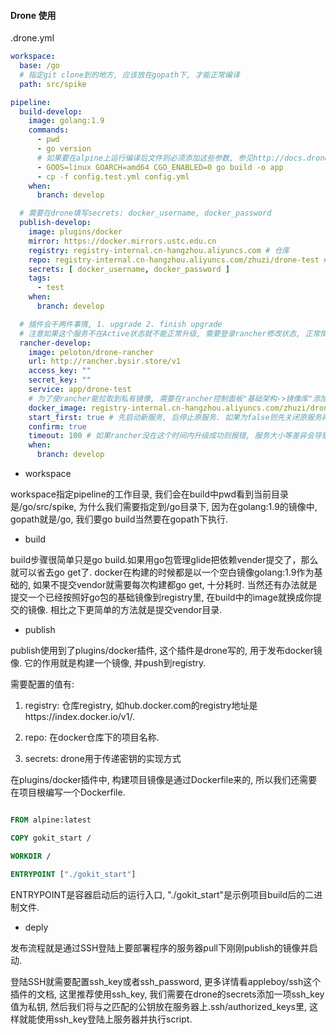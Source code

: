 #### Drone 使用

.drone.yml
````yaml
workspace:
  base: /go
  # 指定git clone到的地方, 应该放在gopath下, 才能正常编译
  path: src/spike

pipeline:
  build-develop:
    image: golang:1.9
    commands:
      - pwd
      - go version
      # 如果要在alpine上运行编译后文件则必须添加这些参数, 参见http://docs.drone.io/creating-custom-plugins-golang/
      - GOOS=linux GOARCH=amd64 CGO_ENABLED=0 go build -o app
      - cp -f config.test.yml config.yml
    when:
      branch: develop

  # 需要在drone填写secrets: docker_username, docker_password
  publish-develop:
    image: plugins/docker
    mirror: https://docker.mirrors.ustc.edu.cn
    registry: registry-internal.cn-hangzhou.aliyuncs.com # 仓库
    repo: registry-internal.cn-hangzhou.aliyuncs.com/zhuzi/drone-test # docker仓库地址
    secrets: [ docker_username, docker_password ]
    tags:
      - test
    when:
      branch: develop

  # 插件会干两件事情, 1. upgrade 2. finish upgrade
  # 注意如果这个服务不在Active状态就不能正常升级, 需要登录rancher修改状态, 正常情况下不会发生这个错误.
  rancher-develop:
    image: peloton/drone-rancher
    url: http://rancher.bysir.store/v1
    access_key: ""
    secret_key: ""
    service: app/drone-test
    # 为了使rancher能拉取到私有镜像, 需要在rancher控制面板"基础架构->镜像库"添加这个私有镜像库
    docker_image: registry-internal.cn-hangzhou.aliyuncs.com/zhuzi/drone-test:test
    start_first: true # 先启动新服务, 后停止原服务. 如果为false则先关闭原服务再启动
    confirm: true
    timeout: 100 # 如果rancher没在这个时间内升级成功则报错, 服务大小等差异会导致升级时间不一样, 可根据自己业务修改超时时间.
    when:
      branch: develop

````

* workspace

workspace指定pipeline的工作目录, 我们会在build中pwd看到当前目录是/go/src/spike, 
为什么我们需要指定到/go目录下, 因为在golang:1.9的镜像中, gopath就是/go, 我们要go build当然要在gopath下执行.

* build

build步骤很简单只是go build.如果用go包管理glide把依赖vender提交了，那么就可以省去go get了.
docker在构建的时候都是以一个空白镜像golang:1.9作为基础的, 如果不提交vendor就需要每次构建都go get, 十分耗时.
当然还有办法就是提交一个已经按照好go包的基础镜像到registry里, 在build中的image就换成你提交的镜像. 相比之下更简单的方法就是提交vendor目录.

* publish

publish使用到了plugins/docker插件, 这个插件是drone写的, 用于发布docker镜像. 它的作用就是构建一个镜像, 并push到registry.

需要配置的值有:

1. registry: 仓库registry, 如hub.docker.com的registry地址是https://index.docker.io/v1/.

2. repo: 在docker仓库下的项目名称.

3. secrets: drone用于传递密钥的实现方式

在plugins/docker插件中, 构建项目镜像是通过Dockerfile来的, 所以我们还需要在项目根编写一个Dockerfile.

```dockerfile

FROM alpine:latest

COPY gokit_start /

WORKDIR /

ENTRYPOINT ["./gokit_start"]

```
ENTRYPOINT是容器启动后的运行入口, "./gokit_start"是示例项目build后的二进制文件.

* deply

发布流程就是通过SSH登陆上要部署程序的服务器pull下刚刚publish的镜像并启动.

登陆SSH就需要配置ssh_key或者ssh_password, 更多详情看appleboy/ssh这个插件的文档, 这里推荐使用ssh_key,
 我们需要在drone的secrets添加一项ssh_key值为私钥, 然后我们将与之匹配的公钥放在服务器上.ssh/authorized_keys里, 这样就能使用ssh_key登陆上服务器并执行script.

